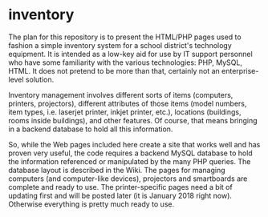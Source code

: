 # inventory
The plan for this repository is to present the HTML/PHP pages used to fashion a simple inventory system for a school district's technology equipment. It is intended as a low-key aid for use by IT support personnel who have some familiarity with the various technologies: PHP, MySQL, HTML. It does not pretend to be more than that, certainly not an enterprise-level solution.

Inventory management involves different sorts of items (computers, printers, projectors), different attributes of those items (model numbers, item types, i.e. laserjet printer, inkjet printer, etc.), locations (buildings, rooms inside buildings), and other features. Of course, that means bringing in a backend database to hold all this information.

So, while the Web pages included here create a site that works well and has proven very useful, the code requires a backend MySQL database to hold the information referenced or manipulated by the many PHP queries. The database layout is described in the Wiki. The pages for managing computers (and computer-like devices), projectors and smartboards are complete and ready to use. The printer-specific pages need a bit of updating first and will be posted later (it is January 2018 right now). Otherwise everything is pretty much ready to use.


